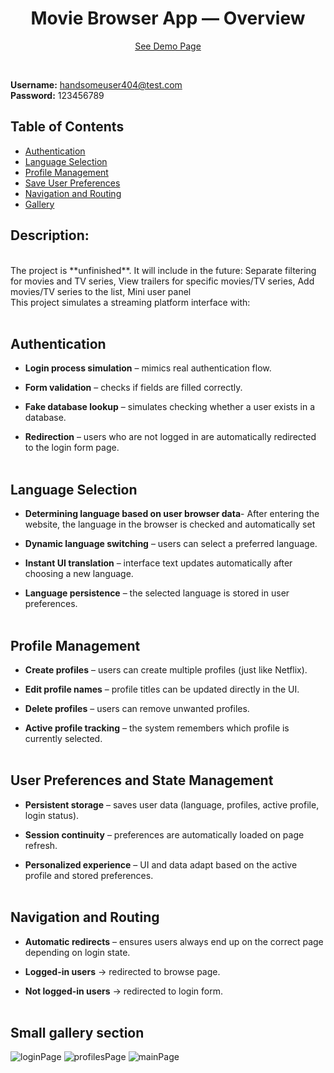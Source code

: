 <h1 align="center">Movie Browser App — Overview </h1>

<p align="center">
  <a href="https://tomekwojak.github.io/Films-library/">See Demo Page</a>
</p>

<br>

**Username:** handsomeuser404@test.com
<br>
**Password:** 123456789

## Table of Contents
- [Authentication](#Authentication)
- [Language Selection](#Language-Selection)
- [Profile Management](#Profile-Management)
- [Save User Preferences](#User-Preferences-and-State-Management)
- [Navigation and Routing](#Navigation-and-Routing)
- [Gallery](#Small-gallery-section)


## Description:
<br>
The project is **unfinished**.
It will include in the future:
Separate filtering for movies and TV series,
View trailers for specific movies/TV series,
Add movies/TV series to the list,
Mini user panel
<br>
This project simulates a streaming platform interface with:
<br>
<br>

## Authentication

- **Login process simulation** – mimics real authentication flow.

- **Form validation** – checks if fields are filled correctly.

- **Fake database lookup** – simulates checking whether a user exists in a database.

- **Redirection** – users who are not logged in are automatically redirected to the login form page.
  <br>
  <br>
## Language Selection

- **Determining language based on user browser data**- After entering the website, the language in the browser is checked and automatically set

- **Dynamic language switching** – users can select a preferred language.

- **Instant UI translation** – interface text updates automatically after choosing a new language.

- **Language persistence** – the selected language is stored in user preferences.
  <br>
  <br>
## Profile Management

- **Create profiles** – users can create multiple profiles (just like Netflix).

- **Edit profile names** – profile titles can be updated directly in the UI.

- **Delete profiles** – users can remove unwanted profiles.

- **Active profile tracking** – the system remembers which profile is currently selected.
  <br>
  <br>
## User Preferences and State Management

- **Persistent storage** – saves user data (language, profiles, active profile, login status).

- **Session continuity** – preferences are automatically loaded on page refresh.

- **Personalized experience** – UI and data adapt based on the active profile and stored preferences.
  <br>
  <br>
## Navigation and Routing

- **Automatic redirects** – ensures users always end up on the correct page depending on login state.

- **Logged-in users** → redirected to browse page.

- **Not logged-in users** → redirected to login form.
  <br>
  <br>
## Small gallery section
![loginPage](https://i.imgur.com/JZtTU4h.png)
![profilesPage](https://i.imgur.com/6oWTj2B.png)
![mainPage](https://i.imgur.com/fZNnuXu.png)
